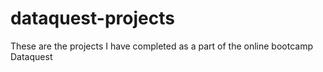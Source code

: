# dataquest-projects
These are the projects I have completed as a part of the online bootcamp Dataquest
